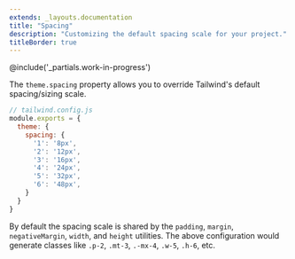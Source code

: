 ```yaml
---
extends: _layouts.documentation
title: "Spacing"
description: "Customizing the default spacing scale for your project."
titleBorder: true
---
```


@include('_partials.work-in-progress')

The `theme.spacing` property allows you to override Tailwind's default spacing/sizing scale.

```js
// tailwind.config.js
module.exports = {
  theme: {
    spacing: {
      '1': '8px',
      '2': '12px',
      '3': '16px',
      '4': '24px',
      '5': '32px',
      '6': '48px',
    }
  }
}
```

By default the spacing scale is shared by the `padding`, `margin`, `negativeMargin`, `width`, and `height` utilities. The above configuration would generate classes like `.p-2`, `.mt-3`, `.-mx-4`, `.w-5`, `.h-6`, etc.

